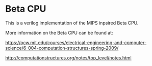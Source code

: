 # Beta CPU
This is a verilog implementation of the MIPS inpsired Beta CPU.

More information on the Beta CPU can be found at: 

https://ocw.mit.edu/courses/electrical-engineering-and-computer-science/6-004-computation-structures-spring-2009/

http://computationstructures.org/notes/top_level/notes.html
